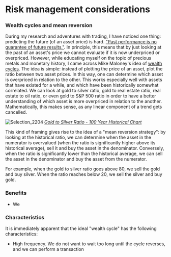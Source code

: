 # Risk management considerations
### Wealth cycles and mean reversion
During my research and adventures with trading, I have noticed one thing: predicting the future (of an asset price) is hard. ["Past performance is no guarantee of future results."](https://russellinvestments.com/us/blog/past-performance-no-guarantee-future-results).
In principle, this means that by just looking at the past of an asset's price we cannot evaluate if it is now underpriced or overpriced. However, while educating myself on the topic of precious metals and monetary
history, I came across Mike Maloney's idea of [wealth cycles](https://youtu.be/l-knwwD-PZc). The idea is simple: instead of plotting the price of an asset, plot the ratio between two asset prices. 
In this way, one can determine which asset is overpriced in relation to the other. This works especially well with assets that have existed for a while, and which have been historically somewhat correlated. 
We can look at gold to silver ratio, gold to real estate ratio, real estate to oil ratio, or even gold to S&P 500 ratio in order to have a better understanding of which asset is more overpriced in relation to the another. Mathematically, this makes sense, as any 
linear component of a trend gets cancelled.

![Selection_2204](https://github.com/doruirimescu/python-trading/assets/7363000/7ab9e44f-adcb-4e16-969e-c09b1947bcaa)
*[Gold to Silver Ratio - 100 Year Historical Chart](https://www.macrotrends.net/1441/gold-to-silver-ratio)*

This kind of framing gives rise to the idea of a "mean reversion strategy": by looking at the historical ratio, we can determine when the asset in the numerator is overvalued (when the ratio is significantly
higher above its historical average), sell it and buy the asset in the denominator. Conversely, when the ratio is significantly lower than the historical average, we can sell the asset in the denominator
and buy the asset from the numerator. 

For example, when the gold to silver ratio goes above 80, we sell the gold and buy silver. When the ratio reaches below 20, we sell the silver and buy gold. 

### Benefits
* We 

### Characteristics
It is immediately apparent that the ideal "wealth cycle" has the following characteristics:
* High frequency. We do not want to wait too long until the cycle reverses, and we can perform a transaction
